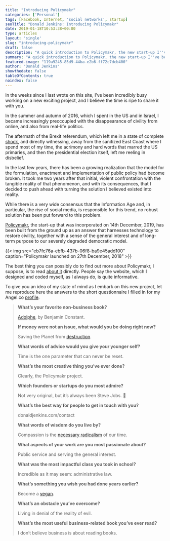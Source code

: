 ```yaml
---
title: "Introducing Policymakr"
categories: ['Personal']
tags: [Facebook, Internet, 'social networks', startup]
seoTitle: "Donald Jenkins: Introducing Policymakr"
date: 2019-01-18T10:53:38+00:00
type: articles
layout: 'single'
slug: "introducing-policymakr"  
draft: false
description: "A quick introduction to Policymakr, the new start-up I''ve been planning since the dramatic events of 2016, and which I''ve finally decided to launch. And a little question-and-answer session, as an added bonus."
summary: "A quick introduction to Policymakr, the new start-up I''ve been planning since the dramatic events of 2016, and which I''ve finally decided to launch. And a little question-and-answer session, as an added bonus."
featured-image: "119a9245-85d9-44ba-e2b6-ff72c7dcb400"
author: "Donald Jenkins"
showthedate: false
tableOfContents: true
noindex: false
---
```


In the weeks since I last wrote on this site, I’ve been incredibly busy working on a new exciting project, and I believe the time is ripe to share it with you.

In the summer and autumn of 2016, which I spent in the US and in Israel, I became increasingly preoccupied with the disappearance of civility from online, and also from real-life politics.

The aftermath of the Brexit referendum, which left me in a state of complete [shock](https://www.donaldjenkins.com/brexit-would-be-constitutional-and-economic-suicide/), and directly witnessing, away from the sanitized East Coast where I spend most of my time, the acrimony and hard words that marred the US primaries, and then the presidential election itself, left me reeling in disbelief.

In the last few years, there has been a growing realization that the model for the formulation, enactment and implementation of public policy had become broken. It took me two years after that initial, violent confrontation with the tangible reality of that phenomenon, and with its consequences, that I decided to push ahead with turning the solution I believed existed into reality.

While there is a very wide consensus that the Information Age and, in particular, the rise of social media, is responsible for this trend, no robust solution has been put forward to this problem.

[Policymakr](https://www.policymakr.com), the start-up that was incorporated on 14th December, 2019, has been built from the ground up as an answer that harnesses technology to restore civility, together with a sense of the general interest and of long-term purpose to our severely degraded democratic model.

{{< img src="eb7fc76a-ebfb-437b-06f8-ba9e45add100" caption="Policymakr launched on 27th December, 2018" >}}

The best thing you can possibly do to find out more about Policymakr, I suppose, is to read [about it](https://www.policymakr.com/about) directly. People say the website, which I designed and coded myself, as I always do, is quite informative.

To give you an idea of my state of mind as I embark on this new project, let me reproduce here the answers to the short questionnaire I filled in for my Angel.co [profile](https://angel.co/u/donaldjenkins).

<blockquote>
<p class="title"><strong>What’s your favorite non-business book?</strong></p>

<p class="subtitle"><a href="https://en.wikipedia.org/wiki/Adolphe">Adolphe</a>, by Benjamin Constant.</p>

<p class="title"><strong>If money were not an issue, what would you be doing right now?</strong></p>

<p class="subtitle">Saving the Planet from <a href="http://nymag.com/intelligencer/2018/10/un-says-climate-genocide-coming-but-its-worse-than-that.html">destruction</a>.</p>

<p class="title"><strong>What words of advice would you give your younger self?</strong></p>

<p class="subtitle">Time is the one parameter that can never be reset.</p>

<p class="title"><strong>What’s the most creative thing you’ve ever done?</strong></p>

<p class="subtitle">Clearly, the Policymakr project.</p>

<p class="title"><strong>Which founders or startups do you most admire?</strong></p>

<p class="subtitle">Not very original, but it’s always been Steve Jobs. </p>

<p class="title"><strong>What’s the best way for people to get in touch with you?</strong></p>

<p class="subtitle">donaldjenkins.com/contact</p>

<p class="title"><strong>What words of wisdom do you live by?</strong></p>

<p class="subtitle">Compassion is the <a href="http://i.via.dj/ed3911567b5d">necessary radicalism</a> of our time.</p>

<p class="title"><strong>What aspects of your work are you most passionate about?</strong></p>

<p class="subtitle">Public service and serving the general interest.</p>

<p class="title"><strong>What was the most impactful class you took in school?</strong></p>

<p class="subtitle">Incredible as it may seem: administrative law.</p>

<p class="title"><strong>What’s something you wish you had done years earlier?</strong></p>

<p class="subtitle">Become a <a href="https://freefromharm.org/animal-products-and-ethics/slaughter-free-dairy/">vegan</a>.</p>

<p class="title"><strong>What’s an obstacle you’ve overcome?</strong></p>

<p class="subtitle">Living in denial of the reality of evil.</p>

<p class="title"><strong>What’s the most useful business-related book you’ve ever read?</strong></p>
<p class="subtitle">I don’t believe business is about reading books.</strong></p>
</blockquote>